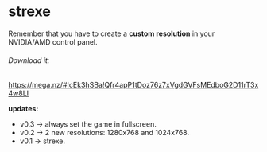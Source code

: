 # strexe
Remember that you have to create a **custom resolution** in your NVIDIA/AMD control panel.


###### Download it:
https://mega.nz/#!cEk3hSBa!Qfr4apP1tDoz76z7xVgdGVFsMEdboG2D11rT3x4w8LI


__updates:__
- v0.3 -> always set the game in fullscreen.
- v0.2 -> 2 new resolutions: 1280x768 and 1024x768.
- v0.1 -> strexe.

